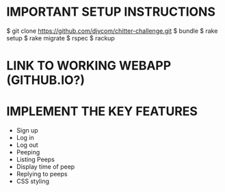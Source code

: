 # IMPORTANT SETUP INSTRUCTIONS #
$ git clone https://github.com/djvcom/chitter-challenge.git
$ bundle
$ rake setup
$ rake migrate
$ rspec
$ rackup

# LINK TO WORKING WEBAPP (GITHUB.IO?) #

# IMPLEMENT THE KEY FEATURES #
  - Sign up
  - Log in
  - Log out
  - Peeping
  - Listing Peeps
  - Display time of peep
  - Replying to peeps
  - CSS styling
